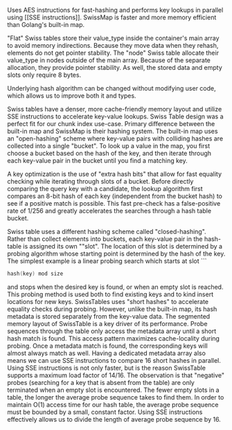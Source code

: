 Uses AES instructions for fast-hashing and performs key lookups in parallel using [[SSE instructions]].
SwissMap is faster and more memory efficient than Golang's built-in map.

"Flat" Swiss tables store their value_type inside the container's main array to avoid memory indirections. Because they move data when they rehash, elements do not get pointer stability. 
The "node" Swiss table allocate their value_type in nodes outside of the main array. Because of the separate allocation, they provide pointer stability. As  well, the stored data and empty slots only require 8 bytes.

Underlying hash algorithm can be changed without modifying user code, which allows us to improve both it and types.

Swiss tables have a denser, more cache-friendly memory layout and utilize SSE instructions to accelerate key-value lookups.
Swiss Table design was a perfect fit for our chunk index use-case.
Primary difference between the built-in map and SwissMap is their hashing system. The built-in map uses an "open-hashing" scheme where key-value pairs with colliding hashes are collected into a single "bucket". To look up a value in the map, you first choose a bucket based on the hash of the key, and then iterate through each key-value pair in the bucket until you find a matching key.

A  key optimization is the use of "extra hash bits" that allow for fast equality checking while iterating through slots of a bucket. Before directly comparing the query key with a candidate, the lookup algorithm first compares an 8-bit hash of each key (independent from the bucket hash) to see if a positive match is possible. This fast pre-check has a false-positive rate of 1/256 and greatly accelerates the searches through a hash table bucket.

Swiss table uses a different hashing scheme called "closed-hashing". Rather than collect elements into buckets, each key-value pair in the hash-table is assigned its own ""slot". The location of this slot is determined by a probing algorithm whose starting point is determined by the hash of the key. The simplest example is a linear probing search which starts at slot  ```
```go 
hash(key) mod size
````
and stops when the desired key is found, or when an empty slot is reached. This probing method is used both to find existing keys and to kind insert locations for new keys. SwissTables uses "short hashes" to accelerate equality checks during probing. However, unlike the built-in map, its hash metadata is stored separately from the key-value data.
The segmented memory layout of SwissTable is a key driver of its performance. Probe sequences through the table only access the metadata array until a short hash match is found. This access pattern maximizes cache-locality during probing. Once a metadata match is found, the corresponding keys will almost always match as well. Having a dedicated metadata array also means we can use SSE instructions to compare 16 short hashes in parallel. Using SSE instructions is not only faster, but is the reason SwissTable supports a maximum load factor of 14/16. The observation is that "negative" probes (searching for a key that is absent from the table) are only terminated when an empty slot is encountered. The fewer empty slots in a table, the longer the average probe sequence takes to find them. In order to maintain O(1) access time for our hash table, the average probe sequence must be bounded by a small, constant factor. Using SSE instructions effectively allows us to divide the length of average probe sequence by 16.